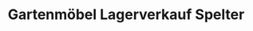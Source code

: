 ---
title: "Gartenmöbel Lagerverkauf Spelter"
url: /neuss/gartenmoebel-lagerverkauf-spelter/
shop: Möbel
---